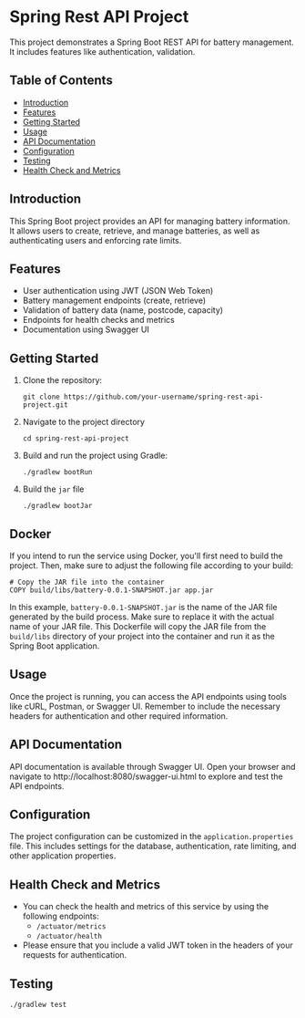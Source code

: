# Spring Rest API Project

This project demonstrates a Spring Boot REST API for battery management. It includes features like authentication, validation.

## Table of Contents

- [Introduction](#introduction)
- [Features](#features)
- [Getting Started](#getting-started)
- [Usage](#usage)
- [API Documentation](#api-documentation)
- [Configuration](#configuration)
- [Testing](#testing)
- [Health Check and Metrics](#Health-check-and-Metrics)

## Introduction

This Spring Boot project provides an API for managing battery information. It allows users to create, retrieve, and manage batteries, as well as authenticating users and enforcing rate limits.

## Features

- User authentication using JWT (JSON Web Token)
- Battery management endpoints (create, retrieve)
- Validation of battery data (name, postcode, capacity)
- Endpoints for health checks and metrics
- Documentation using Swagger UI

## Getting Started

1. Clone the repository:
   ```shell
   git clone https://github.com/your-username/spring-rest-api-project.git
   ```
2. Navigate to the project directory
   ```shell
   cd spring-rest-api-project
   ```
3. Build and run the project using Gradle:
   ```shell
   ./gradlew bootRun
   ```
4. Build the `jar` file
      ```shell
    ./gradlew bootJar
    ```
## Docker 
If you intend to run the service using Docker, you'll first need to build the project. Then, make sure to adjust the following file according to your build:
```shell
# Copy the JAR file into the container
COPY build/libs/battery-0.0.1-SNAPSHOT.jar app.jar
```
In this example, `battery-0.0.1-SNAPSHOT.jar` is the name of the JAR file generated by the build process. Make sure to replace it with the actual name of your JAR file. 
This Dockerfile will copy the JAR file from the `build/libs` directory of your project into the container and run it as the Spring Boot application.

## Usage
Once the project is running, you can access the API endpoints using tools like cURL, Postman, or Swagger UI. Remember to include the necessary headers for authentication and other required information.

## API Documentation
API documentation is available through Swagger UI. Open your browser and navigate to http://localhost:8080/swagger-ui.html to explore and test the API endpoints.

## Configuration
The project configuration can be customized in the `application.properties` file. This includes settings for the database, authentication, rate limiting, and other application properties.

## Health Check and Metrics
- You can check the health and metrics of this service by using the following endpoints:
   - `/actuator/metrics`
   - `/actuator/health`
- Please ensure that you include a valid JWT token in the headers of your requests for authentication.
## Testing
   ```shell
   ./gradlew test
   ```

